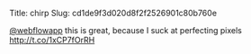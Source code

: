 Title: chirp
Slug: cd1de9f3d020d8f2f2526901c80b760e

<a href="http://twitter.com/webflowapp">@webflowapp</a> this is great, because I suck at perfecting pixels <a href="http://t.co/1xCP7fOrRH">http://t.co/1xCP7fOrRH</a>
